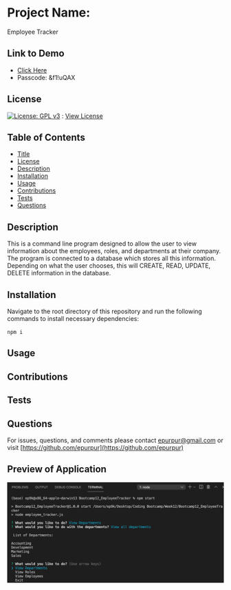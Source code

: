 
  # Project Name:

  Employee Tracker


  ## Link to Demo
  - [Click Here](https://virginia.zoom.us/rec/share/PuAl7L9lXf4TcyJe6O7v1-vrNXtMA-Mupup650DtBuL0c1l0K3Ix_LjAAVWq4wak.h-3-sqibUOWw_GVz)
  - Passcode: &f1!uQAX


  ## License

  [![License: GPL v3](https://img.shields.io/badge/License-GPLv3-blue.svg)](https://www.gnu.org/licenses/gpl-3.0) : [View License](https://www.gnu.org/licenses/gpl-3.0)

  ## Table of Contents

  - [Title](#Project-Name)
  - [License](#License)
  - [Description](#Description)
  - [Installation](#Installation)
  - [Usage](#Usage)
  - [Contributions](#Contributions)
  - [Tests](#Tests)
  - [Questions](#Questions)

  ## Description

  This is a command line program designed to allow the user to view information about the employees, roles, and departments at their company. The program is connected to a database which stores all this information. Depending on what the user chooses, this will CREATE, READ, UPDATE, DELETE information in the database.

  ## Installation

  Navigate to the root directory of this repository and run the following commands to install necessary dependencies:

    npm i

  ## Usage

  

  ## Contributions 

  

  ## Tests 

  

  ## Questions 

  For issues, questions, and comments please contact epurpur@gmail.com or visit [https://github.com/epurpur](https://github.com/epurpur) 
  
  ## Preview of Application
  
  
  ![](./Assets/employeetracker.png)
  
